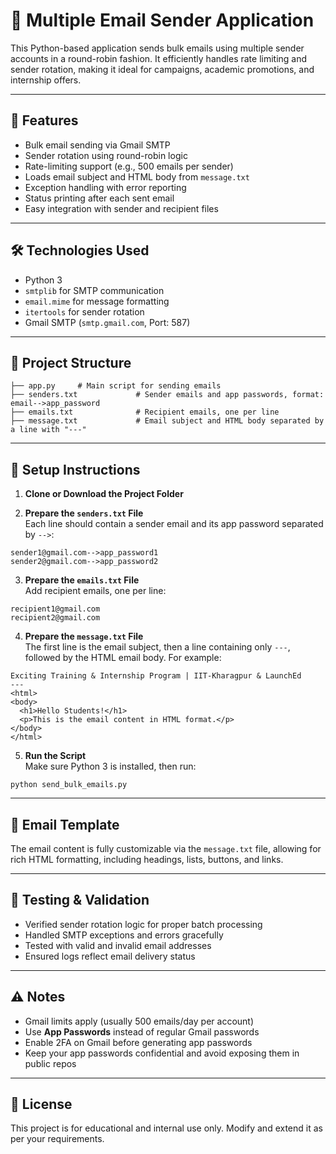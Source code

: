 
# 📧 Multiple Email Sender Application

This Python-based application sends bulk emails using multiple sender accounts in a round-robin fashion. It efficiently handles rate limiting and sender rotation, making it ideal for campaigns, academic promotions, and internship offers.

---

## 🚀 Features

- Bulk email sending via Gmail SMTP  
- Sender rotation using round-robin logic  
- Rate-limiting support (e.g., 500 emails per sender)  
- Loads email subject and HTML body from `message.txt`  
- Exception handling with error reporting  
- Status printing after each sent email  
- Easy integration with sender and recipient files  

---

## 🛠️ Technologies Used

- Python 3  
- `smtplib` for SMTP communication  
- `email.mime` for message formatting  
- `itertools` for sender rotation  
- Gmail SMTP (`smtp.gmail.com`, Port: 587)  

---

## 📂 Project Structure

```
├── app.py     # Main script for sending emails  
├── senders.txt             # Sender emails and app passwords, format: email-->app_password  
├── emails.txt              # Recipient emails, one per line  
├── message.txt             # Email subject and HTML body separated by a line with "---"  
```

---

## 📝 Setup Instructions

1. **Clone or Download the Project Folder**

2. **Prepare the `senders.txt` File**  
Each line should contain a sender email and its app password separated by `-->`:  
```
sender1@gmail.com-->app_password1
sender2@gmail.com-->app_password2
```

3. **Prepare the `emails.txt` File**  
Add recipient emails, one per line:  
```
recipient1@gmail.com
recipient2@gmail.com
```

4. **Prepare the `message.txt` File**  
The first line is the email subject, then a line containing only `---`, followed by the HTML email body. For example:  
```
Exciting Training & Internship Program | IIT-Kharagpur & LaunchEd
---
<html>
<body>
  <h1>Hello Students!</h1>
  <p>This is the email content in HTML format.</p>
</body>
</html>
```

5. **Run the Script**  
Make sure Python 3 is installed, then run:  
```
python send_bulk_emails.py
```

---

## 💌 Email Template

The email content is fully customizable via the `message.txt` file, allowing for rich HTML formatting, including headings, lists, buttons, and links.

---

## 🧪 Testing & Validation

- Verified sender rotation logic for proper batch processing  
- Handled SMTP exceptions and errors gracefully  
- Tested with valid and invalid email addresses  
- Ensured logs reflect email delivery status  

---

## ⚠️ Notes

- Gmail limits apply (usually 500 emails/day per account)  
- Use **App Passwords** instead of regular Gmail passwords  
- Enable 2FA on Gmail before generating app passwords  
- Keep your app passwords confidential and avoid exposing them in public repos  

---

## 📃 License

This project is for educational and internal use only. Modify and extend it as per your requirements.
